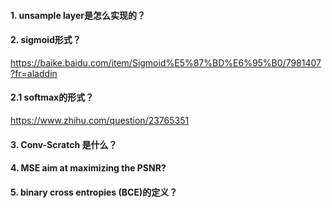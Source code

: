 #### 1. unsample layer是怎么实现的？

#### 2. sigmoid形式？
https://baike.baidu.com/item/Sigmoid%E5%87%BD%E6%95%B0/7981407?fr=aladdin

#### 2.1 softmax的形式？
https://www.zhihu.com/question/23765351

#### 3. Conv-Scratch 是什么？

#### 4. MSE aim at maximizing the PSNR?

#### 5. binary cross entropies (BCE)的定义？
